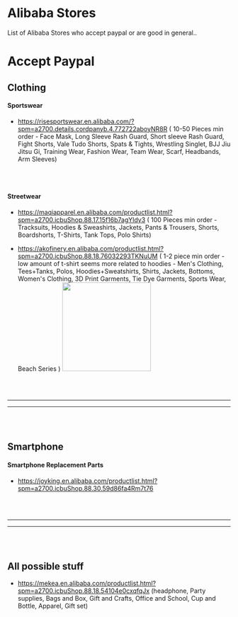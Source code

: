 # Alibaba Stores
List of Alibaba Stores who accept paypal or are good in general..





# Accept Paypal 







## Clothing

#### Sportswear
- https://risesportswear.en.alibaba.com/?spm=a2700.details.cordpanyb.4.772722aboyNR8R ( 10-50 Pieces min order - Face Mask, Long Sleeve Rash Guard, Short sleeve Rash Guard, Fight Shorts, Vale Tudo Shorts, Spats & Tights, Wrestling Singlet, BJJ Jiu Jitsu Gi, Training Wear, Fashion Wear, Team Wear, Scarf, Headbands, Arm Sleeves)

<br />
<br />

#### Streetwear
- https://maqiapparel.en.alibaba.com/productlist.html?spm=a2700.icbuShop.88.17.15f16b7agYldy3 ( 100 Pieces min order - Tracksuits, Hoodies & Sweashirts, Jackets, Pants & Trousers, Shorts, Boardshorts, T-Shirts, Tank Tops, Polo Shirts)

- https://akofinery.en.alibaba.com/productlist.html?spm=a2700.icbuShop.88.18.76032293TKNuUM ( 1-2 piece min order - low amount of t-shirt seems more related to hoodies - Men's Clothing, Tees+Tanks, Polos, Hoodies+Sweatshirts, Shirts, Jackets, Bottoms, Women's Clothing, 3D Print Garments, Tie Dye Garments, Sports Wear, Beach Series )
[<img width="200" src="https://sc01.alicdn.com/kf/H1da0c255b32240a3bdec461b23eab5b4D.jpg">](https://www.alibaba.com/product-detail/black-wholesale-hoodies-custom-mens-bulk_62410913308.html?spm=a2700.galleryofferlist.0.0.7530339bpBTNyJ)

<br />
<br />


 _____________________________________________________
 _____________________________________________________


<br />
<br />


## Smartphone




#### Smartphone Replacement Parts
- https://joyking.en.alibaba.com/productlist.html?spm=a2700.icbuShop.88.30.59d86fa4Rm7t76

<br />
<br />


 _____________________________________________________
 _____________________________________________________


<br />
<br />

## All possible stuff

- https://mekea.en.alibaba.com/productlist.html?spm=a2700.icbuShop.88.18.54104e0cxqfqJx (headphone, Party supplies, Bags and Box, Gift and Crafts, Office and School, Cup and Bottle, Apparel, Gift set)
